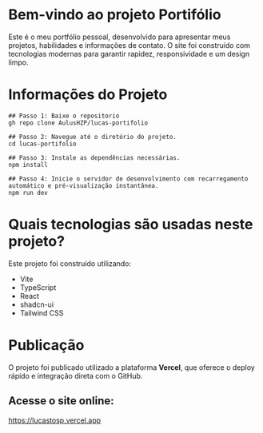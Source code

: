 
# Bem-vindo ao projeto Portifólio
Este é o meu portfólio pessoal, desenvolvido para apresentar meus projetos, habilidades e informações de contato.
O site foi construído com tecnologias modernas para garantir rapidez, responsividade e um design limpo.

# Informações do Projeto
```
## Passo 1: Baixe o repositorio
gh repo clone AulusHZP/lucas-portifolio

## Passo 2: Navegue até o diretório do projeto.
cd lucas-portifolio

## Passo 3: Instale as dependências necessárias.
npm install

## Passo 4: Inicie o servidor de desenvolvimento com recarregamento automático e pré-visualização instantânea.
npm run dev
```


# Quais tecnologias são usadas neste projeto?

Este projeto foi construído utilizando:

- Vite
- TypeScript
- React
- shadcn-ui
- Tailwind CSS

# Publicação
  O projeto foi publicado utilizado a plataforma **Vercel**, que oferece o deploy rápido e integração direta com o GitHub.
  
## Acesse o site online:
https://lucastosp.vercel.app


